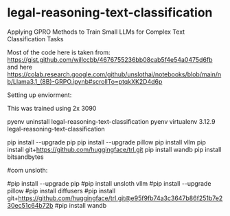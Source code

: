 # legal-reasoning-text-classification
Applying GPRO Methods to Train Small LLMs for Complex Text Classification Tasks

Most of the code here is taken from: https://gist.github.com/willccbb/4676755236bb08cab5f4e54a0475d6fb and here https://colab.research.google.com/github/unslothai/notebooks/blob/main/nb/Llama3.1_(8B)-GRPO.ipynb#scrollTo=ptqkXK2D4d6p

Setting up enviorment:

This was trained using 2x 3090

pyenv uninstall legal-reasoning-text-classification
pyenv virtualenv 3.12.9 legal-reasoning-text-classification

pip install --upgrade pip
pip install --upgrade pillow
pip install vllm
pip install git+https://github.com/huggingface/trl.git
pip install wandb
pip install bitsandbytes



#com unsloth:

#pip install --upgrade pip
#pip install unsloth vllm
#pip install --upgrade pillow
#pip install diffusers
#pip install git+https://github.com/huggingface/trl.git@e95f9fb74a3c3647b86f251b7e230ec51c64b72b
#pip install wandb